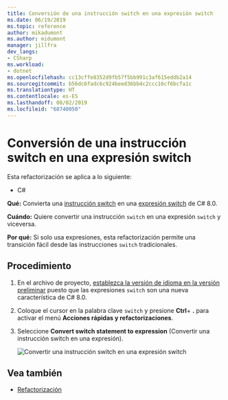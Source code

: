 ```yaml
---
title: Conversión de una instrucción switch en una expresión switch
ms.date: 06/19/2019
ms.topic: reference
author: mikadumont
ms.author: midumont
manager: jillfra
dev_langs:
- CSharp
ms.workload:
- dotnet
ms.openlocfilehash: cc13cffe8352d9fb57f5bb991c3af615eddb2a14
ms.sourcegitcommit: b56dc6fadc6c924beed36bb4c2ccc16cf6bcfa1c
ms.translationtype: HT
ms.contentlocale: es-ES
ms.lasthandoff: 08/02/2019
ms.locfileid: "68740050"
---
```

# <a name="convert-switch-statement-to-switch-expression"></a>Conversión de una instrucción switch en una expresión switch

Esta refactorización se aplica a lo siguiente:

- C#

**Qué:** Convierta una [instrucción switch](/dotnet/csharp/language-reference/keywords/switch) en una [expresión switch](/dotnet/csharp/whats-new/csharp-8#switch-expressions) de C# 8.0.

**Cuándo:** Quiere convertir una instrucción `switch` en una expresión `switch` y viceversa. 

**Por qué:** Si solo usa expresiones, esta refactorización permite una transición fácil desde las instrucciones `switch` tradicionales.

## <a name="how-to"></a>Procedimiento

1. En el archivo de proyecto, [establezca la versión de idioma en la versión preliminar](/dotnet/csharp/language-reference/configure-language-version#edit-the-project-file) puesto que las expresiones `switch` son una nueva característica de C# 8.0.
2. Coloque el cursor en la palabra clave `switch` y presione **Ctrl**+ **.** para activar el menú **Acciones rápidas y refactorizaciones**.
3. Seleccione **Convert switch statement to expression** (Convertir una instrucción switch en una expresión).

   ![Convertir una instrucción switch en una expresión switch](media/convert-switch-statement-to-switch-expression.png) 

## <a name="see-also"></a>Vea también

- [Refactorización](../refactoring-in-visual-studio.md)
